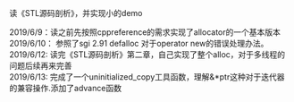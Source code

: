 读《STL源码剖析》，并实现小的demo

2019/6/9：读之前先按照cppreference的需求实现了allocator的一个基本版本 <br/>
2019/6/10： 参照了sgi 2.91 defalloc 对于operator new的错误处理办法。<br/>
2019/6/12: 读完《STL源码剖析》第二章，自己实现了整个alloc，对于多线程的问题后续再来完善 <br/>
2019/6/13: 完成了一个uninitialized_copy工具函数，理解&*ptr这种对于迭代器的兼容操作.添加了advance函数<br/>